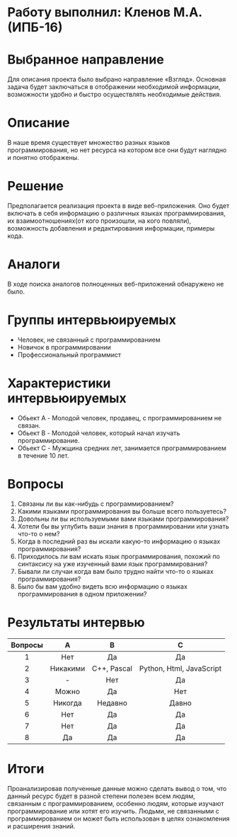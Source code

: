 # Работу выполнил: Кленов М.А.(ИПБ-16)

# Выбранное направление
Для описания проекта было выбрано направление «Взгляд». Основная задача будет заключаться в отображении необходимой информации, возможности удобно и быстро осуществлять необходимые действия.
# Описание
В наше время существует множество разных языков программирования, но нет ресурса на котором все они будут наглядно и понятно отображены.
# Решение
Предполагается реализация проекта в виде веб-приложения. Оно будет включать в себя информацию о различных языках программирования, их взаимоотношениях(от кого произошли, на кого повляли), возможность добавления и редактирования информации, примеры кода.
# Аналоги
В ходе поиска аналогов полноценных веб-приложений обнаружено не было.
# Группы интервьюируемых
+ Человек, не связанный с программированием
+ Новичок в программировании
+ Профессиональный программист
# Характеристики интервьюируемых
+ Обьект A - Молодой человек, продавец, с программированием не связан.
+ Обьект B - Молодой человек, который начал изучать программирование.
+ Обьект C - Мужщина средних лет, занимается программированием в течение 10 лет.
# Вопросы
1. Связаны ли вы как-нибудь с программированием?
2. Какими языками программирования вы больше всего пользуетесь?
3. Довольны ли вы используемыми вами языками программирования?
4. Хотели бы вы углубить ваши знания в программировании или узнать что-то о нем?
5. Когда в последний раз вы искали какую-то информацию о языках программирования?
6. Приходилось ли вам искать язык программирования, похожий по синтаксису на уже изученный вами язык программирования?
7. Бывали ли случаи когда вам было трудно найти что-то о языках программирования?
8. Было бы вам удобно видеть всю информацию о языках программирования в одном приложении?
# Результаты интервью
| **Вопросы** | **A** | **B** | **C** |
|:----------------:|:---------:|:---------:|:----------------:|
| 1 | Нет | Да | Да |
| 2 | Никакими | С++, Pascal | Python, Html, JavaScript |
| 3 | - | Нет | Да |
| 4 | Можно | Да | Нет |
| 5 | Никогда | Недавно | Давно |
| 6 | Нет | Да | Да |
| 7 | Нет | Да | Да |
| 8 | Да | Да | Да |
# Итоги
Проанализировав полученные данные можно сделать вывод о том, что данный ресурс будет в разной степени полезен всем людям, связанным с программированием, особенно людям, которые изучают программирование или хотят его изучить. Людьми, не связанными с программированием он может быть использован в целях ознакомления и расширения знаний.
